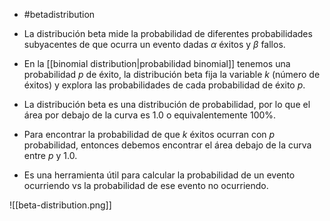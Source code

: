 - #betadistribution

- La distribución beta mide la probabilidad de diferentes probabilidades subyacentes de que ocurra un evento dadas $\alpha$ éxitos y $\beta$ fallos.
- En la [[binomial distribution|probabilidad binomial]] tenemos una probabilidad $p$ de éxito, la distribución beta fija la variable $k$ (número de éxitos) y explora las probabilidades de cada probabilidad de éxito $p$.
- La distribución beta es una distribución de probabilidad, por lo que el área por debajo de la curva es $1.0$ o equivalentemente $100\%$.
- Para encontrar la probabilidad de que $k$ éxitos ocurran con $p$ probabilidad, entonces debemos encontrar el área debajo de la curva entre $p$ y $1.0$.
- Es una herramienta útil para calcular la probabilidad de un evento ocurriendo vs la probabilidad de ese evento no ocurriendo.

![[beta-distribution.png]]